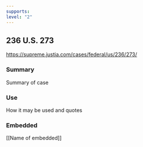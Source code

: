```yaml
---
supports: 
level: "2"
---
```

## 236 U.S. 273

https://supreme.justia.com/cases/federal/us/236/273/

### Summary

Summary of case

### Use

How it may be used and quotes

### Embedded

[[Name of embedded]]